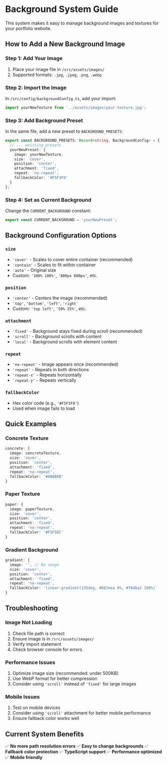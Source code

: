 # Background System Guide

This system makes it easy to manage background images and textures for your portfolio website.

## How to Add a New Background Image

### Step 1: Add Your Image
1. Place your image file in `/src/assets/images/`
2. Supported formats: `.jpg`, `.jpeg`, `.png`, `.webp`

### Step 2: Import the Image
In `/src/config/backgroundConfig.ts`, add your import:
```typescript
import yourNewTexture from '../assets/images/your-texture.jpg';
```

### Step 3: Add Background Preset
In the same file, add a new preset to `BACKGROUND_PRESETS`:
```typescript
export const BACKGROUND_PRESETS: Record<string, BackgroundConfig> = {
  // ... existing presets
  yourNewPreset: {
    image: yourNewTexture,
    size: 'cover',
    position: 'center',
    attachment: 'fixed',
    repeat: 'no-repeat',
    fallbackColor: '#F5F3F0'
  }
};
```

### Step 4: Set as Current Background
Change the `CURRENT_BACKGROUND` constant:
```typescript
export const CURRENT_BACKGROUND = 'yourNewPreset';
```

## Background Configuration Options

### `size`
- `'cover'` - Scales to cover entire container (recommended)
- `'contain'` - Scales to fit within container
- `'auto'` - Original size
- Custom: `'100% 100%'`, `'800px 600px'`, etc.

### `position`
- `'center'` - Centers the image (recommended)
- `'top'`, `'bottom'`, `'left'`, `'right'`
- Custom: `'top left'`, `'50% 25%'`, etc.

### `attachment`
- `'fixed'` - Background stays fixed during scroll (recommended)
- `'scroll'` - Background scrolls with content
- `'local'` - Background scrolls with element content

### `repeat`
- `'no-repeat'` - Image appears once (recommended)
- `'repeat'` - Repeats in both directions
- `'repeat-x'` - Repeats horizontally
- `'repeat-y'` - Repeats vertically

### `fallbackColor`
- Hex color code (e.g., `'#F5F3F0'`)
- Used when image fails to load

## Quick Examples

### Concrete Texture
```typescript
concrete: {
  image: concreteTexture,
  size: 'cover',
  position: 'center',
  attachment: 'fixed',
  repeat: 'no-repeat',
  fallbackColor: '#8B8B8B'
}
```

### Paper Texture
```typescript
paper: {
  image: paperTexture,
  size: 'cover',
  position: 'center',
  attachment: 'fixed',
  repeat: 'no-repeat',
  fallbackColor: '#F5F5DC'
}
```

### Gradient Background
```typescript
gradient: {
  image: '', // No image
  size: 'cover',
  position: 'center',
  attachment: 'fixed',
  repeat: 'no-repeat',
  fallbackColor: 'linear-gradient(135deg, #667eea 0%, #764ba2 100%)'
}
```

## Troubleshooting

### Image Not Loading
1. Check file path is correct
2. Ensure image is in `/src/assets/images/`
3. Verify import statement
4. Check browser console for errors

### Performance Issues
1. Optimize image size (recommended: under 500KB)
2. Use WebP format for better compression
3. Consider using `'scroll'` instead of `'fixed'` for large images

### Mobile Issues
1. Test on mobile devices
2. Consider using `'scroll'` attachment for better mobile performance
3. Ensure fallback color works well

## Current System Benefits

✅ **No more path resolution errors**
✅ **Easy to change backgrounds**
✅ **Fallback color protection**
✅ **TypeScript support**
✅ **Performance optimized**
✅ **Mobile friendly**
